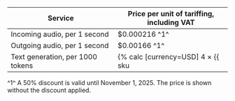 

| Service | Price per unit of tariffing, <br>including VAT |
| --- | --- |
| Incoming audio, per 1 second | $0.000216 ^1^ |
| Outgoing audio, per 1 second | $0.00166 ^1^ |
| Text generation, per 1000 tokens | {% calc [currency=USD] 4 × {{ sku|USD|foundation_models.text_generation.v1|number }} %} ^1^ |

^1^ A 50% discount is valid until November 1, 2025. The price is shown without the discount applied.